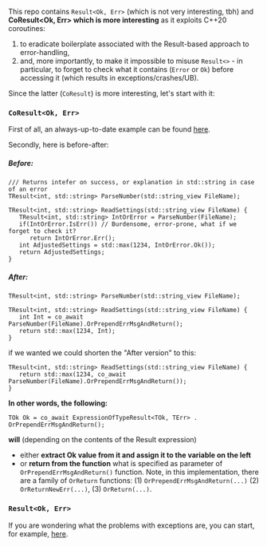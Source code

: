 This repo contains `Result<Ok, Err>` (which is not very interesting, tbh) and **CoResult<Ok, Err> which
is more interesting** as it exploits C++20 coroutines:
1. to eradicate boilerplate associated with the Result-based approach to error-handling,
2. and, more importantly, to make it impossible to misuse `Result<>` - in particular, to forget to
   check what it contains (`Error` or `Ok`) before accessing it (which results in exceptions/crashes/UB).

Since the latter (`CoResult`) is more interesting, let's start with it:

### `CoResult<Ok, Err>`

First of all, an always-up-to-date example can be found
[here](https://github.com/DimanNe/result/blob/master/examples/main.cpp).

Secondly, here is before-after:
##### Before:
```
/// Returns intefer on success, or explanation in std::string in case of an error
TResult<int, std::string> ParseNumber(std::string_view FileName);

TResult<int, std::string> ReadSettings(std::string_view FileName) {
   TResult<int, std::string> IntOrError = ParseNumber(FileName);
   if(IntOrError.IsErr()) // Burdensome, error-prone, what if we forget to check it?
      return IntOrError.Err();
   int AdjustedSettings = std::max(1234, IntOrError.Ok());
   return AdjustedSettings;
}
```

##### After:
```
TResult<int, std::string> ParseNumber(std::string_view FileName);

TResult<int, std::string> ReadSettings(std::string_view FileName) {
   int Int = co_await ParseNumber(FileName).OrPrependErrMsgAndReturn();
   return std::max(1234, Int);
}
```

if we wanted we could shorten the "After version" to this:
```
TResult<int, std::string> ReadSettings(std::string_view FileName) {
   return std::max(1234, co_await ParseNumber(FileName).OrPrependErrMsgAndReturn());
}
```


**In other words, the following:**
```
TOk Ok = co_await ExpressionOfTypeResult<TOk, TErr> . OrPrependErrMsgAndReturn();
```
**will** (depending on the contents of the Result expression)
* either **extract Ok value from it and assign it to the variable on the left**
* or **return from the function** what is specified as parameter of `OrPrependErrMsgAndReturn()` function.
  Note, in this implementation, there are a family of `OrReturn` functions: (1) `OrPrependErrMsgAndReturn(...)`
  (2) `OrReturnNewErr(...)`, (3) `OrReturn(...)`.



### `Result<Ok, Err>`

If you are wondering what the problems with exceptions are, you can start, for example,
[here](https://www.reddit.com/r/cpp/comments/cliw5j/should_not_exceptions_be_finally_deprecated/).

